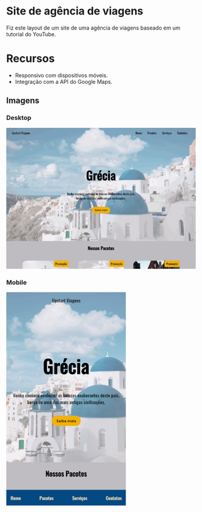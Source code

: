 # Site de agência de viagens

Fiz este layout de um site de uma agência de viagens baseado em um tutorial do YouTube.


# Recursos

 - Responsivo com dispositivos móveis.
 - Integração com a API do Google Maps.

## Imagens
### Desktop
![GIF DESKTOP](https://github.com/gustavoA7X612BR/site-viagens/blob/master/assets/gif-desktop.gif)
### Mobile
![GIF MOBILE](https://github.com/gustavoA7X612BR/site-viagens/blob/master/assets/gif-mobile.gif)
